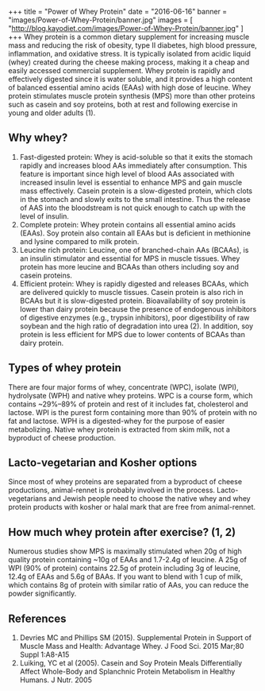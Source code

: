 +++
title  = "Power of Whey Protein"
date   = "2016-06-16"
banner = "images/Power-of-Whey-Protein/banner.jpg"
images = [ "http://blog.kayodiet.com/images/Power-of-Whey-Protein/banner.jpg" ]
+++
﻿Whey protein is a common dietary supplement for increasing muscle mass and reducing the risk of obesity, type II diabetes, high blood pressure, inflammation, and oxidative stress. It is typically isolated from acidic liquid (whey) created during the cheese making process, making it a cheap and easily accessed commercial supplement. Whey protein is rapidly and effectively digested since it is water soluble, and it provides a high content of balanced essential amino acids (EAAs) with high dose of leucine. Whey protein stimulates muscle protein synthesis (MPS) more than other proteins such as casein and soy proteins, both at rest and following exercise in young and older adults (1).  
 
## Why whey?


1. Fast-digested protein: Whey is acid-soluble so that it exits the stomach rapidly and increases blood AAs immediately after consumption. This feature is important since high level of blood AAs associated with increased insulin level is essential to enhance MPS and gain muscle mass effectively. Casein protein is a slow-digested protein, which clots in the stomach and slowly exits to the small intestine. Thus the release of AAS into the bloodstream is not quick enough to catch up with the level of insulin.
2. Complete protein: Whey protein contains all essential amino acids (EAAs). Soy protein also contain all EAAs but is deficient in methionine and lysine compared to milk protein.
3. Leucine rich protein: Leucine, one of branched-chain AAs (BCAAs), is an insulin stimulator and essential for MPS in muscle tissues. Whey protein has more leucine and BCAAs than others including soy and casein proteins.   
4. Efficient protein: Whey is rapidly digested and releases BCAAs, which are delivered quickly to muscle tissues. Casein protein is also rich in BCAAs but it is slow-digested protein. Bioavailability of soy protein is lower than dairy protein because the presence of endogenous inhibitors of digestive enzymes (e.g., trypsin inhibitors), poor digestibility of raw soybean and the high ratio of degradation into urea (2). In addition, soy protein is less efficient for MPS due to lower contents of BCAAs than dairy protein.
 
## Types of whey protein


There are four major forms of whey, concentrate (WPC), isolate (WPI), hydrolysate (WPH) and native whey proteins. WPC is a course form, which contains ~29%–89% of protein and rest of it includes fat, cholesterol and lactose. WPI is the purest form containing more than 90% of protein with no fat and lactose. WPH is a digested-whey for the purpose of easier metabolizing. Native whey protein is extracted from skim milk, not a byproduct of cheese production.
 
## Lacto-vegetarian and Kosher options


Since most of whey proteins are separated from a byproduct of cheese productions, animal-rennet is probably involved in the process. Lacto-vegetarians and Jewish people need to choose the native whey and whey protein products with kosher or halal mark that are free from animal-rennet.


## How much whey protein after exercise? (1, 2)


Numerous studies show MPS is maximally stimulated when 20g of high quality protein containing ~10g of EAAs and 1.7-2.4g of leucine. A 25g of WPI (90% of protein) contains 22.5g of protein including 3g of leucine, 12.4g of EAAs and 5.6g of BAAs. If you want to blend with 1 cup of milk, which contains 8g of protein with similar ratio of AAs, you can reduce the powder significantly.    




## References


1. Devries MC and Phillips SM (2015). Supplemental Protein in Support of Muscle Mass and Health: Advantage Whey. J Food Sci. 2015 Mar;80 Suppl 1:A8-A15
2. Luiking, YC et al (2005). Casein and Soy Protein Meals Differentially Affect Whole-Body and Splanchnic Protein Metabolism in Healthy Humans. J Nutr. 2005
